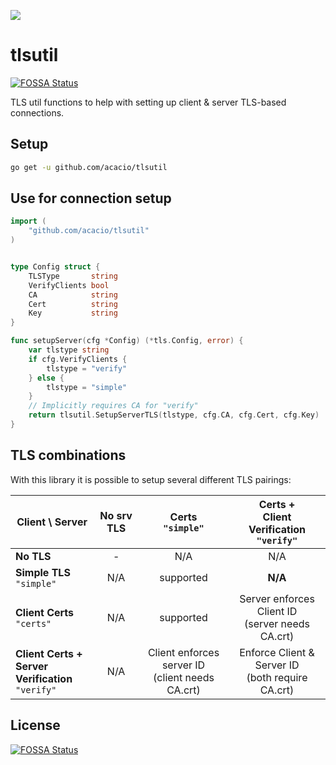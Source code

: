 [![](https://godoc.org/github.com/acacio/tlsutil?status.svg)](https://pkg.go.dev/github.com/acacio/tlsutil)

# tlsutil
[![FOSSA Status](https://app.fossa.com/api/projects/git%2Bgithub.com%2Facacio%2Ftlsutil.svg?type=shield)](https://app.fossa.com/projects/git%2Bgithub.com%2Facacio%2Ftlsutil?ref=badge_shield)

TLS util functions to help with setting up client &amp; server TLS-based connections.

## Setup
```sh
go get -u github.com/acacio/tlsutil
```


## Use for connection setup
```go
import (
	"github.com/acacio/tlsutil"
)


type Config struct {
	TLSType       string
	VerifyClients bool
	CA            string
	Cert          string
	Key           string
}

func setupServer(cfg *Config) (*tls.Config, error) {
	var tlstype string
	if cfg.VerifyClients {
		tlstype = "verify"
	} else {
		tlstype = "simple"
	}
	// Implicitly requires CA for "verify"
	return tlsutil.SetupServerTLS(tlstype, cfg.CA, cfg.Cert, cfg.Key)
}
```

## TLS combinations

With this library it is possible to setup several different TLS pairings:

| Client \ Server | No srv TLS | Certs<br />`"simple"` | Certs +<br />Client Verification<br />`"verify"`|
| --------------- | :-------: | :-------: | :-------------------------: |
| **No TLS**          | - | N/A       | N/A |
| **Simple TLS**<br />`"simple"`| N/A       | supported | **N/A** |
| **Client Certs**<br />`"certs"` | N/A       | supported | Server enforces Client ID <br /> (server needs CA.crt) |
| **Client Certs +<br />Server Verification**<br />`"verify"`| N/A | Client enforces server ID<br />(client needs CA.crt)| Enforce Client & Server ID<br />(both require CA.crt)|


## License
[![FOSSA Status](https://app.fossa.com/api/projects/git%2Bgithub.com%2Facacio%2Ftlsutil.svg?type=large)](https://app.fossa.com/projects/git%2Bgithub.com%2Facacio%2Ftlsutil?ref=badge_large)